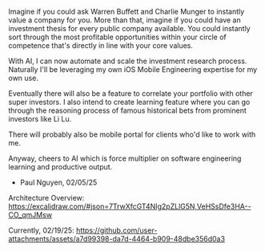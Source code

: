 Imagine if you could ask Warren Buffett and Charlie Munger to instantly value a company for you.
More than that, imagine if you could have an investment thesis for every public company available.
You could instantly sort through the most profitable opportunities within your circle of competence
that's directly in line with your core values.

With AI, I can now automate and scale the investment research process. Naturally I'll be leveraging
my own iOS Mobile Engineering expertise for my own use.

Eventually there will also be a feature to correlate your portfolio with other super investors. 
I also intend to create learning feature where you can go through the reasoning process of famous 
historical bets from prominent investors like Li Lu.

There will probably also be mobile portal for clients who'd like to work with me.

Anyway, cheers to AI which is force multiplier on software engineering learning and productive output.

- Paul Nguyen, 02/05/25

Architecture Overview: https://excalidraw.com/#json=7TrwXfcGT4NIg2pZLlG5N,VeHSsDfe3HA--CO_qmJMsw

Currently, 02/19/25:
https://github.com/user-attachments/assets/a7d99398-da7d-4464-b909-48dbe356d0a3


